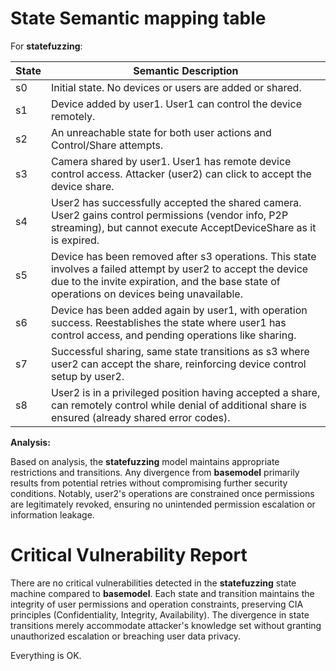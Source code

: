 # State Semantic mapping table

For **statefuzzing**:

State | Semantic Description
-------|----------------------
s0 | Initial state. No devices or users are added or shared.
s1 | Device added by user1. User1 can control the device remotely.
s2 | An unreachable state for both user actions and Control/Share attempts.
s3 | Camera shared by user1. User1 has remote device control access. Attacker (user2) can click to accept the device share.
s4 | User2 has successfully accepted the shared camera. User2 gains control permissions (vendor info, P2P streaming), but cannot execute AcceptDeviceShare as it is expired.
s5 | Device has been removed after s3 operations. This state involves a failed attempt by user2 to accept the device due to the invite expiration, and the base state of operations on devices being unavailable.
s6 | Device has been added again by user1, with operation success. Reestablishes the state where user1 has control access, and pending operations like sharing.
s7 | Successful sharing, same state transitions as s3 where user2 can accept the share, reinforcing device control setup by user2.
s8 | User2 is in a privileged position having accepted a share, can remotely control while denial of additional share is ensured (already shared error codes).

**Analysis:**

Based on analysis, the **statefuzzing** model maintains appropriate restrictions and transitions. Any divergence from **basemodel** primarily results from potential retries without compromising further security conditions. Notably, user2's operations are constrained once permissions are legitimately revoked, ensuring no unintended permission escalation or information leakage.

# Critical Vulnerability Report

There are no critical vulnerabilities detected in the **statefuzzing** state machine compared to **basemodel**. Each state and transition maintains the integrity of user permissions and operation constraints, preserving CIA principles (Confidentiality, Integrity, Availability). The divergence in state transitions merely accommodate attacker's knowledge set without granting unauthorized escalation or breaching user data privacy.

Everything is OK.